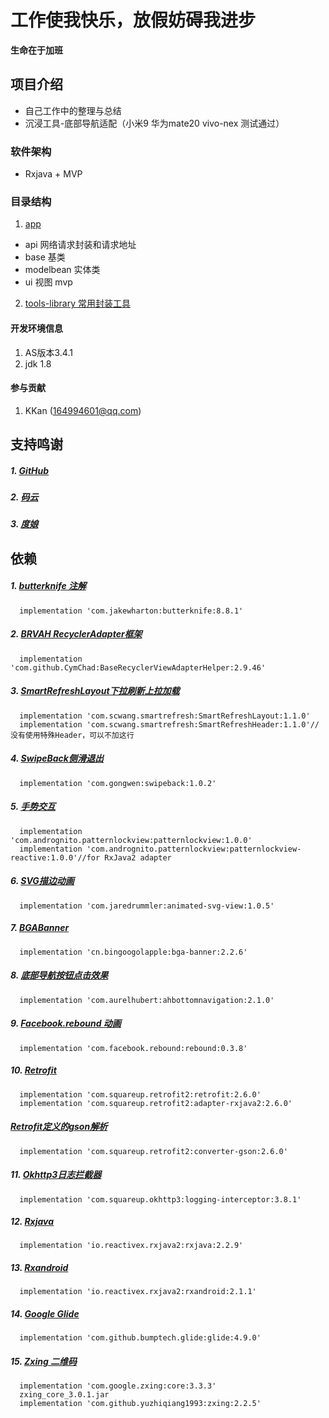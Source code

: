 # 工作使我快乐，放假妨碍我进步
**生命在于加班**

## 项目介绍
   - 自己工作中的整理与总结
   - 沉浸工具-底部导航适配（小米9 华为mate20 vivo-nex 测试通过）

### 软件架构
   - Rxjava + MVP


### 目录结构
1.  [app](https://github.com/skpy5272/RMedal/tree/master/app)
   - api 网络请求封装和请求地址
   - base 基类
   - modelbean 实体类
   - ui 视图 mvp

2.  [tools-library 常用封装工具](https://github.com/skpy5272/RMedal/tree/master/tools-library)


#### 开发环境信息
1. AS版本3.4.1
2. jdk 1.8

#### 参与贡献

1. KKan (164994601@qq.com)


## 支持鸣谢

##### 1. [GitHub](https://github.com/)
##### 2. [码云](https://gitee.com/explore/recommend?lang=Android)
##### 3. [度娘](https://www.baidu.com/)

## 依赖

##### 1. [butterknife 注解](https://github.com/JakeWharton/butterknife)
      implementation 'com.jakewharton:butterknife:8.8.1'
##### 2. [BRVAH RecyclerAdapter框架](https://github.com/CymChad/BaseRecyclerViewAdapterHelper)
      implementation 'com.github.CymChad:BaseRecyclerViewAdapterHelper:2.9.46'
##### 3. [SmartRefreshLayout下拉刷新上拉加载 ](https://github.com/scwang90/SmartRefreshLayout)
      implementation 'com.scwang.smartrefresh:SmartRefreshLayout:1.1.0'
      implementation 'com.scwang.smartrefresh:SmartRefreshHeader:1.1.0'//没有使用特殊Header，可以不加这行
##### 4. [SwipeBack侧滑退出](https://github.com/gongwen/SwipeBackLayout)
      implementation 'com.gongwen:swipeback:1.0.2'
##### 5. [手势交互](https://github.com/aritraroy/PatternLockView)
      implementation 'com.andrognito.patternlockview:patternlockview:1.0.0'
      implementation 'com.andrognito.patternlockview:patternlockview-reactive:1.0.0'//for RxJava2 adapter
##### 6. [SVG描边动画](http://blog.csdn.net/leaf_130/article/details/54848071)
      implementation 'com.jaredrummler:animated-svg-view:1.0.5'
##### 7. [BGABanner](https://github.com/bingoogolapple/BGABanner-Android)
      implementation 'cn.bingoogolapple:bga-banner:2.2.6'
##### 8. [底部导航按钮点击效果](https://github.com/aurelhubert/ahbottomnavigation)
      implementation 'com.aurelhubert:ahbottomnavigation:2.1.0'
##### 9. [Facebook.rebound 动画](http://facebook.github.io/rebound/)
      implementation 'com.facebook.rebound:rebound:0.3.8'
##### 10. [Retrofit](https://github.com/square/retrofit)
      implementation 'com.squareup.retrofit2:retrofit:2.6.0'
      implementation 'com.squareup.retrofit2:adapter-rxjava2:2.6.0'
#####     [Retrofit定义的gson解析](http://mvnrepository.com/artifact/com.squareup.retrofit2/converter-gson)
      implementation 'com.squareup.retrofit2:converter-gson:2.6.0'
##### 11. [Okhttp3日志拦截器](https://github.com/victorfan336/okhttp-logging-interceptor)
      implementation 'com.squareup.okhttp3:logging-interceptor:3.8.1'
##### 12. [Rxjava](https://github.com/ReactiveX/RxJava)
      implementation 'io.reactivex.rxjava2:rxjava:2.2.9'
##### 13. [Rxandroid](https://github.com/ReactiveX/RxAndroid)
      implementation 'io.reactivex.rxjava2:rxandroid:2.1.1'
##### 14. [Google Glide](https://github.com/bumptech/glide)
      implementation 'com.github.bumptech.glide:glide:4.9.0'
##### 15. [Zxing 二维码](https://github.com/zxing/zxing)
      implementation 'com.google.zxing:core:3.3.3'
      zxing_core_3.0.1.jar
      implementation 'com.github.yuzhiqiang1993:zxing:2.2.5'
